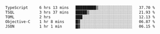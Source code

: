 <!--START_SECTION:waka-->

```txt
TypeScript     6 hrs 13 mins   █████████▒░░░░░░░░░░░░░░░   37.70 %
TSQL           3 hrs 37 mins   █████▒░░░░░░░░░░░░░░░░░░░   21.93 %
TOML           2 hrs           ███░░░░░░░░░░░░░░░░░░░░░░   12.13 %
Objective-C    1 hr 8 mins     █▓░░░░░░░░░░░░░░░░░░░░░░░   06.87 %
JSON           1 hr 1 min      █▓░░░░░░░░░░░░░░░░░░░░░░░   06.15 %
```

<!--END_SECTION:waka-->